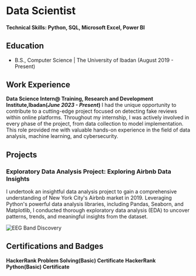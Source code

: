 # Data Scientist

#### Technical Skills: Python, SQL, Microsoft Excel, Power BI

## Education		        		
- B.S., Computer Science | The University of Ibadan (August 2019 - Present)

## Work Experience
**Data Science Intern@ Training, Research and Development Institute,Ibadan(_June 2023 - Present_)**
I had the unique opportunity to contribute to a cutting-edge project focused on detecting fake reviews within online platforms. Throughout my internship, I was actively involved in every phase of the project, from data collection to model implementation. This role provided me with valuable hands-on experience in the field of data analysis, machine learning, and cybersecurity.

## Projects
### Exploratory Data Analysis Project: Exploring Airbnb Data Insights
I undertook an insightful data analysis project to gain a comprehensive understanding of New York City's Airbnb market in 2019. Leveraging Python's powerful data analysis libraries, including Pandas, Seaborn, and Matplotlib, I conducted thorough exploratory data analysis (EDA) to uncover patterns, trends, and meaningful insights from the dataset.

![EEG Band Discovery](/assets/img/eeg_band_discovery.jpeg)


## Certifications and Badges
**HackerRank Problem Solving(Basic) Certificate**
**HackerRank Python(Basic) Certificate**
